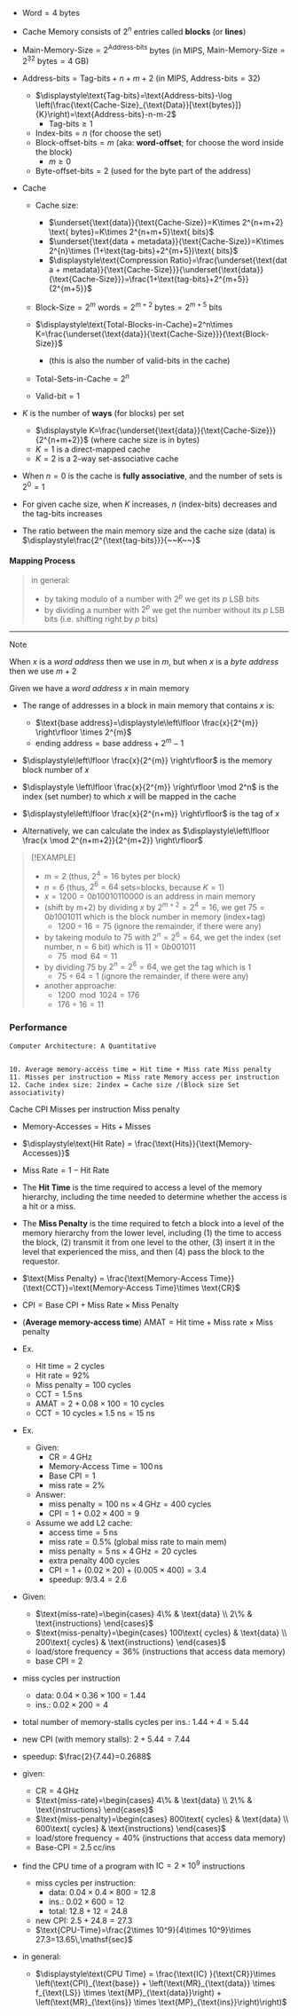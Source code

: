 - $\text{Word}=4\text{ bytes}$
- Cache Memory consists of $2^n$ entries called **blocks** (or **lines**)
- $\text{Main-Memory-Size}=2^{\text{Address-bits}}$ bytes (in MIPS, $\text{Main-Memory-Size}=2^{32}\text{ bytes}=4\text{ GB}$)
- $\text{Address-bits}=\text{Tag-bits}+n+m+2$ (in MIPS, $\text{Address-bits}=32$)
	- $\displaystyle\text{Tag-bits}=\text{Address-bits}-\log \left(\frac{\text{Cache-Size}_{\text{Data}}[\text{bytes}]}{K}\right)=\text{Address-bits}-n-m-2$
		- $\text{Tag-bits}\geq 1$
	- $\text{Index-bits}=n$ (for choose the set)
	- $\text{Block-offset-bits}=m$ (aka: **word-offset**; for choose the word inside the block)
		- $m\geq 0$
	- $\text{Byte-offset-bits}=2$ (used for the byte part of the address)
- Cache
	- Cache size:
		- $\underset{\text{data}}{\text{Cache-Size}}=K\times 2^{n+m+2} \text{ bytes}=K\times 2^{n+m+5}\text{ bits}$
		- $\underset{\text{data + metadata}}{\text{Cache-Size}}=K\times 2^{n}\times (1+\text{tag-bits}+2^{m+5})\text{ bits}$
		- $\displaystyle\text{Compression Ratio}=\frac{\underset{\text{data + metadata}}{\text{Cache-Size}}}{\underset{\text{data}}{\text{Cache-Size}}}=\frac{1+\text{tag-bits}+2^{m+5}}{2^{m+5}}$

	- $\text{Block-Size}=2^m \text{ words}=2^{m+2}\text{ bytes}=2^{m+5}\text{ bits}$
	- $\displaystyle\text{Total-Blocks-in-Cache}=2^n\times K=\frac{\underset{\text{data}}{\text{Cache-Size}}}{\text{Block-Size}}$  
		- (this is also the number of valid-bits in the cache)
	- $\text{Total-Sets-in-Cache}=2^n$
	- $\text{Valid-bit}=1$
- $K$ is the number of **ways** (for blocks) per set
	- $\displaystyle K=\frac{\underset{\text{data}}{\text{Cache-Size}}}{2^{n+m+2}}$ (where cache size is in bytes)
	- $K=1$ is a direct-mapped cache
	- $K=2$ is a 2-way set-associative cache
- When $n=0$ is the cache is **fully associative**, and the number of sets is $2^0=1$
- For given cache size, when $K$ increases, $n$ (index-bits) decreases and the tag-bits increases


- The ratio between the main memory size and the cache size (data) is $\displaystyle\frac{2^{\text{tag-bits}}}{~~K~~}$

#### Mapping Process

>  in general:
>  - by taking modulo of a number with $2^p$ we get its $p$ LSB bits
>  - by dividing a number with $2^p$ we get the number without its $p$ LSB bits (i.e. shifting right by $p$ bits)

____

> [!NOTE]
> When $x$ is a _word address_ then we use in $m$, but when $x$ is a _byte address_ then we use $m+2$

Given we have a _word address_ $x$ in main memory

- The range of addresses in a block in main memory that contains $x$ is:
	- $\text{base address}=\displaystyle\left\lfloor \frac{x}{2^{m}} \right\rfloor \times 2^{m}$
	- $\text{ending address}=\displaystyle\text{base address}+2^{m}-1$

- $\displaystyle\left\lfloor \frac{x}{2^{m}} \right\rfloor$ is the memory block number of $x$
- $\displaystyle \left\lfloor \frac{x}{2^{m}} \right\rfloor  \mod 2^n$ is the index (set number) to which $x$ will be mapped in the cache
- $\displaystyle\left\lfloor \frac{x}{2^{n+m}} \right\rfloor$ is the tag of $x$





- Alternatively, we can calculate the index as $\displaystyle\left\lfloor \frac{x \mod 2^{n+m+2}}{2^{m+2}} \right\rfloor$





> [!EXAMPLE]
> - $m=2$ (thus, $2^4=16$ bytes per block)
> - $n=6$ (thus, $2^6=64$ sets=blocks, because $K=1$)
> - $x=1200=0b10010110000$ is an address in main memory
> - (shift by m+2) by dividing $x$ by $2^{m+2}=2^4=16$, we get $75=0b1001011$ which is the block number in memory (index+tag)
> 	- $1200\div 16=75$ (ignore the remainder, if there were any)
> - by takeing modulo to $75$ with $2^n=2^6=64$, we get the index (set number, $n=6$ bit) which is $11=0b001011$
> 	- $75\mod 64=11$
> - by dividing $75$ by $2^n=2^6=64$, we get the tag which is $1$
> 	- $75\div 64=1$ (ignore the remainder, if there were any)
> - another approache:
> 	- $1200 \mod 1024=176$
> 	- $176 \div 16 = 11$

### Performance

```
Computer Architecture: A Quantitative


10. Average memory-access time = Hit time + Miss rate Miss penalty 
11. Misses per instruction = Miss rate Memory access per instruction 
12. Cache index size: 2index = Cache size /(Block size Set associativity)
```

Cache CPI Misses per instruction Miss penalty

- $\text{Memory-Accesses} = \text{Hits} + \text{Misses}$
- $\displaystyle\text{Hit Rate} = \frac{\text{Hits}}{\text{Memory-Accesses}}$
- $\displaystyle\text{Miss Rate} =1-\text{Hit Rate}$
- The **Hit Time** is the time required to access a level of the memory hierarchy, including the time needed to determine whether the access is a hit or a miss.
- The **Miss Penalty** is the time required to fetch a block into a level of the memory hierarchy from the lower level, including (1) the time to access the block, (2) transmit it from one level to the other, (3) insert it in the level that experienced the miss, and then (4) pass the block to the requestor.
- $\text{Miss Penalty} = \frac{\text{Memory-Access Time}}{\text{CCT}}=\text{Memory-Access Time}\times \text{CR}$




- $\text{CPI}=\text{Base CPI}+\text{Miss Rate}\times \text{Miss Penalty}$
- (**Average memory-access time**) $\text{AMAT}= \text{Hit time} + \text{Miss rate} \times \text{Miss penalty}$

- Ex.
	- $\text{Hit time}=2\text{ cycles}$
	- $\text{Hit rate}=92\%$
	- $\text{Miss penalty}=100\text{ cycles}$
	- $\text{CCT}=1.5 \,\mathsf{ns}$
	- $\text{AMAT}=2+0.08\times 100=10\text{ cycles}$
	- $\text{CCT}=10\text{ cycles}\times 1.5\text{ ns}=15\text{ ns}$

- Ex.
	- Given:
		- $\text{CR}=4\,\mathsf{GHz}$
		- $\text{Memory-Access Time}=100\,\mathsf{ns}$
		- $\text{Base CPI}=1$
		- $\text{miss rate}=2\%$
	- Answer:
		- $\text{miss penalty}=100\text{ ns}\times 4\,\mathsf{GHz}=400\text{ cycles}$
		- $\text{CPI}=1+0.02\times 400=9$
	- Assume we add L2 cache:
		- $\text{access time}=5\,\mathsf{ns}$
		- $\text{miss rate}=0.5\%$ (global miss rate to main mem)
		- $\text{miss penalty}=5\,\mathsf{ns}\times 4\,\mathsf{GHz}=20\text{ cycles}$
		- extra penalty 400 cycles 
		- $\text{CPI}=1+(0.02 \times 20)+(0.005\times 400)=3.4$
		- speedup: $9/3.4=2.6$

- Given:
	- $\text{miss-rate}=\begin{cases} 4\% & \text{data} \\ 2\% & \text{instructions} \end{cases}$
	- $\text{miss-penalty}=\begin{cases} 100\text{ cycles} & \text{data} \\ 200\text{ cycles} & \text{instructions} \end{cases}$
	- $\text{load/store frequency}=36\%$ (instructions that access data memory)
	- base CPI = 2
- miss cycles per instruction
	- data: $0.04\times 0.36\times 100=1.44$
	- ins.: $0.02\times 200=4$
- total number of memory-stalls cycles per ins.: $1.44+4=5.44$
- new CPI (with memory stalls): $2+5.44=7.44$
- speedup: $\frac{2}{7.44}=0.2688$


 - given:
	- $\text{CR}=4\,\mathsf{GHz}$
	- $\text{miss-rate}=\begin{cases} 4\% & \text{data} \\ 2\% & \text{instructions} \end{cases}$
	- $\text{miss-penalty}=\begin{cases} 800\text{ cycles} & \text{data} \\ 600\text{ cycles} & \text{instructions} \end{cases}$
	- $\text{load/store frequency}=40\%$ (instructions that access data memory)
	- $\text{Base-CPI} = 2.5\,\mathsf{cc/ins}$
- find the CPU time of a program with $\text{IC}=2\times 10^9$ instructions
	- miss cycles per instruction:
		- data: $0.04\times 0.4\times 800=12.8$
		- ins.: $0.02\times 600=12$
		- total: $12.8+12=24.8$
	- new CPI: $2.5+24.8=27.3$
	- $\text{CPU-Time}=\frac{2\times 10^9}{4\times 10^9}\times 27.3=13.65\,\mathsf{sec}$
- in general:
	- $\displaystyle\text{CPU Time} = \frac{\text{IC} }{\text{CR}}\times \left(\text{CPI}_{\text{base}} + \left(\text{MR}_{\text{data}} \times f_{\text{LS}} \times \text{MP}_{\text{data}}\right) + \left(\text{MR}_{\text{ins}} \times \text{MP}_{\text{ins}}\right)\right)$
